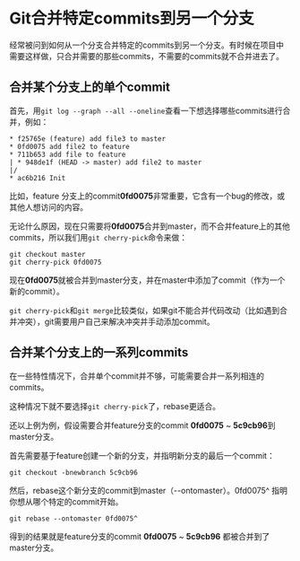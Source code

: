 # Git合并特定commits到另一个分支

经常被问到如何从一个分支合并特定的commits到另一个分支。有时候在项目中需要这样做，只合并需要的那些commits，不需要的commits就不合并进去了。

## 合并某个分支上的单个commit

首先，用`git log --graph --all --oneline`查看一下想选择哪些commits进行合并，例如：

```
* f25765e (feature) add file3 to master
* 0fd0075 add file2 to feature
* 711b653 add file to feature
| * 948de1f (HEAD -> master) add file2 to master
|/
* ac6b216 Init
```

比如，feature 分支上的commit**0fd0075**非常重要，它含有一个bug的修改，或其他人想访问的内容。

无论什么原因，现在只需要将**0fd0075**合并到master，而不合并feature上的其他commits，所以我们用`git cherry-pick`命令来做：

```
git checkout master  
git cherry-pick 0fd0075
```

现在**0fd0075**就被合并到master分支，并在master中添加了commit（作为一个新的commit）。

`git cherry-pick`和`git merge`比较类似，如果git不能合并代码改动（比如遇到合并冲突），git需要用户自己来解决冲突并手动添加commit。

## 合并某个分支上的一系列commits

在一些特性情况下，合并单个commit并不够，可能需要合并一系列相连的commits。

这种情况下就不要选择`git cherry-pick`了，rebase更适合。

还以上例为例，假设需要合并feature分支的commit **0fd0075** ~ **5c9cb96**到master分支。


首先需要基于feature创建一个新的分支，并指明新分支的最后一个commit：

```
git checkout -bnewbranch 5c9cb96
```

然后，rebase这个新分支的commit到master（--ontomaster）。0fd0075^ 指明你想从哪个特定的commit开始。

```
git rebase --ontomaster 0fd0075^  
```

得到的结果就是feature分支的commit **0fd0075** ~ **5c9cb96** 都被合并到了master分支。

